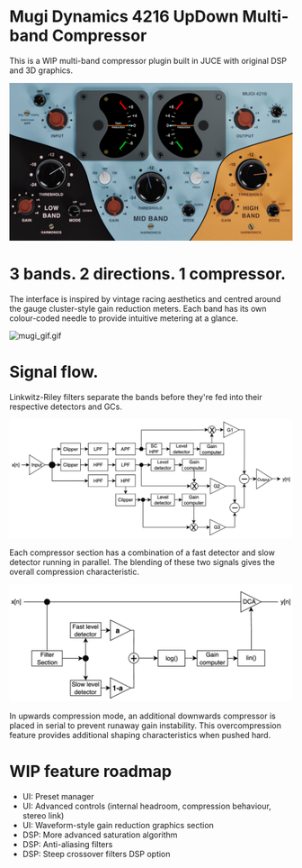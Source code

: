 # Mugi Dynamics 4216 UpDown Multi-band Compressor

This is a WIP multi-band compressor plugin built in JUCE with original DSP and 3D graphics.

![mugi_ui.png](Misc/mugi_ui.png)

# 3 bands. 2 directions. 1 compressor.

The interface is inspired by vintage racing aesthetics and centred around the gauge cluster-style gain reduction meters. Each band has its own colour-coded needle to provide intuitive metering at a glance.

![mugi_gif.gif](Misc/mugi_gif.gif)

# Signal flow.

Linkwitz-Riley filters separate the bands before they're fed into their respective detectors and GCs.

![signal_flow.png](Misc/signal_flow.png)

Each compressor section has a combination of a fast detector and slow detector running in parallel. The blending of these two signals gives the overall compression characteristic.

![detector_diagram.png](Misc/detector_diagram.png)

In upwards compression mode, an additional downwards compressor is placed in serial to prevent runaway gain instability. This overcompression feature provides additional shaping characteristics when pushed hard.

# WIP feature roadmap

- UI: Preset manager
- UI: Advanced controls (internal headroom, compression behaviour, stereo link)
- UI: Waveform-style gain reduction graphics section
- DSP: More advanced saturation algorithm
- DSP: Anti-aliasing filters
- DSP: Steep crossover filters DSP option